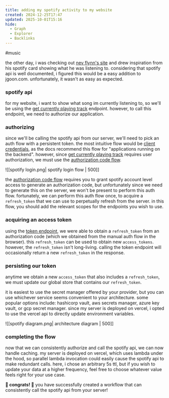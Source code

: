 ```yaml
---
title: adding my spotify activity to my website
created: 2024-12-25T17:47
updated: 2025-10-01T15:16
hide:
  - Graph
  - Explorer
  - Backlinks
---
```

#music

the other day, i was checking out [nev flynn's site](https://nevflynn.com/) and drew inspiration from his spotify card showing what he was listening to. considering that spotify api is well documented, i figured this would be a easy addition to jgoon.com. unfortunately, it wasn't as easy as expected.
### spotify api
for my website, i want to show what song im currently listening to, so we'll be using the [get currently playing track](https://developer.spotify.com/documentation/web-api/reference/get-the-users-currently-playing-track) endpoint. however, to call this endpoint, we need to authorize our application.
### authorizing
since we'll be calling the spotify api from our server, we'll need to pick an auth flow with a persistent token. the most intuitive flow would be [client credentials](https://developer.spotify.com/documentation/web-api/tutorials/client-credentials-flow), as the docs recommend this flow for "applications running on the backend". however, since [get currently playing track](https://developer.spotify.com/documentation/web-api/reference/get-the-users-currently-playing-track) requires user authorization, we must use the [authorization code flow](https://developer.spotify.com/documentation/web-api/tutorials/code-flow).

![[spotify login.png| spotify login flow | 500]]

 the [authorization code flow](https://developer.spotify.com/documentation/web-api/tutorials/code-flow) requires you to grant spotify account level access to generate an authorization code, but unfortunately since we need to generate this on the server, we won't be present to perform this auth flow. fortunately, we can perform this auth flow once, to acquire a `refresh_token` that we can use to perpetually refresh from the server. in this flow, you should add the relevant scopes for the endpoints you wish to use.
### acquiring an access token
using the [token endpoint](https://developer.spotify.com/documentation/web-api/tutorials/refreshing-tokens), we were able to obtain a `refresh_token`  from an authorization code (which we obtained from the manual auth flow in the browser). this `refresh_token` can be used to obtain new `access_tokens`. however, the `refresh_token` isn't long-living. calling the token endpoint will occasionally return a new `refresh_token` in the response. 
### persisting our token
anytime we obtain a new `access_token` that also includes a `refresh_token`, we must update our global store that contains our `refresh_token`.

it is easiest to use the secret manager offered by your provider, but you can use whichever service seems convenient to your architecture. some popular options include: hashicorp vault, aws secrets manager, azure key vault, or gcp secret manager. since my server is deployed on vercel, i opted to use the vercel api to directly update environment variables.

![[spotify diagram.png| architecture diagram | 500]]
### completing the flow
now that we can consistently authorize and call the spotify api, we can now handle caching. my server is deployed on vercel, which uses lambda under the hood, so parallel lambda invocation could easily cause the spotify api to make redundant calls. here, i chose an arbitrary 5s ttl, but if you wish to update your data at a higher frequency, feel free to choose whatever value feels right for your use case.

**🎉 congrats! 🎉** you have successfully created a workflow that can consistently call the spotify api from your server!